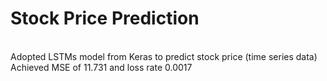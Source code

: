 # Stock Price Prediction

<br>Adopted LSTMs model from Keras to predict stock price (time series data)
<br>Achieved MSE of 11.731 and loss rate 0.0017
